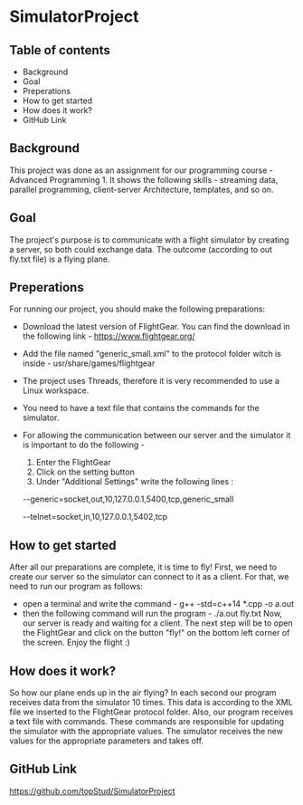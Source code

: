 # SimulatorProject

## Table of contents
* Background
* Goal
* Preperations
* How to get started
* How does it work?
* GitHub Link

## Background
This project was done as an assignment for our programming course - Advanced Programming 1. It shows the following skills -
streaming data, parallel programming, client-server Architecture, templates, and so on.

## Goal
The project's purpose is to communicate with a flight simulator by creating a server, so both could exchange data. The outcome (according to out fly.txt file) is a flying plane.

## Preperations
For running our project, you should make the following preparations:
* Download the latest version of FlightGear. You can find the download in the following link - https://www.flightgear.org/
* Add the file named "generic_small.xml" to the protocol folder witch is inside - usr/share/games/flightgear
* The project uses Threads, therefore it is very recommended to use a Linux workspace.
* You need to have a text file that contains the commands for the simulator.
* For allowing the communication between our server and the simulator it is important to do the following - 
  1) Enter the FlightGear
  2) Click on the setting button
  3) Under "Additional Settings" write the following lines :
    
    --generic=socket,out,10,127.0.0.1,5400,tcp,generic_small
    
    --telnet=socket,in,10,127.0.0.1,5402,tcp

## How to get started
After all our preparations are complete, it is time to fly!
First,  we need to create our server so the simulator can connect to it as a client. For that, we need to run our program as follows:
* open a terminal and write the command - g++ -std=c++14 *.cpp -o a.out
* then the following command will run the program - ./a.out fly.txt
Now, our server is ready and waiting for a client.
The next step will be to open the FlightGear and click on the button "fly!" on the bottom left corner of the screen.
Enjoy the flight :)

## How does it work?
So how our plane ends up in the air flying?
In each second our program receives data from the simulator 10 times. This data is according to the XML file we inserted to the FlightGear protocol folder. Also, our program receives a text file with commands. These commands are responsible for updating the simulator with the appropriate values. The simulator receives the new values for the appropriate parameters and takes off.

## GitHub Link
https://github.com/topStud/SimulatorProject
